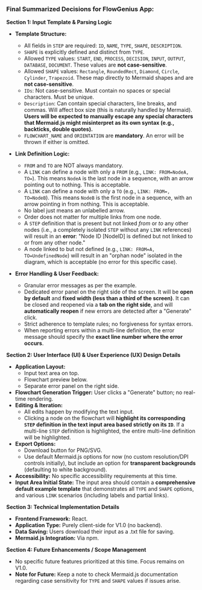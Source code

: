 ### Final Summarized Decisions for FlowGenius App:

**Section 1: Input Template & Parsing Logic**

* **Template Structure:**
    * All fields in `STEP` are required: `ID`, `NAME`, `TYPE`, `SHAPE`, `DESCRIPTION`.
    * `SHAPE` is explicitly defined and distinct from `TYPE`.
    * Allowed `TYPE` values: `START`, `END`, `PROCESS`, `DECISION`, `INPUT`, `OUTPUT`, `DATABASE`, `DOCUMENT`. These values are **not case-sensitive**.
    * Allowed `SHAPE` values: `Rectangle`, `RoundedRect`, `Diamond`, `Circle`, `Cylinder`, `Trapezoid`. These map directly to Mermaid shapes and are **not case-sensitive**.
    * `IDs`: Not case-sensitive. Must contain no spaces or special characters. Must be unique.
    * `Description`: Can contain special characters, line breaks, and commas. Will affect box size (this is naturally handled by Mermaid). **Users will be expected to manually escape any special characters that Mermaid.js might misinterpret as its own syntax (e.g., backticks, double quotes).**
    * `FLOWCHART_NAME` and `ORIENTATION` are **mandatory**. An error will be thrown if either is omitted.

* **Link Definition Logic:**
    * `FROM` and `TO` are NOT always mandatory.
    * A `LINK` can define a node with only a `FROM` (e.g., `LINK: FROM=NodeA, TO=`). This means `NodeA` is the last node in a sequence, with an arrow pointing out to nothing. This is acceptable.
    * A `LINK` can define a node with only a `TO` (e.g., `LINK: FROM=, TO=NodeB`). This means `NodeB` is the first node in a sequence, with an arrow pointing in from nothing. This is acceptable.
    * No label just means an unlabelled arrow.
    * Order does not matter for multiple links from one node.
    * A `STEP` definition that is present but not linked *from* or *to* any other nodes (i.e., a completely isolated `STEP` without any `LINK` references) will result in an **error**: "Node ID [NodeID] is defined but not linked to or from any other node."
    * A node linked to but not defined (e.g., `LINK: FROM=A, TO=UndefinedNode`) will result in an "orphan node" isolated in the diagram, which is acceptable (no error for this specific case).

* **Error Handling & User Feedback:**
    * Granular error messages as per the example.
    * Dedicated error panel on the right side of the screen. It will be **open by default** and **fixed width (less than a third of the screen)**. It can be closed and reopened via a **tab on the right side**, and will **automatically reopen** if new errors are detected after a "Generate" click.
    * Strict adherence to template rules; no forgiveness for syntax errors.
    * When reporting errors within a multi-line definition, the error message should specify the **exact line number where the error occurs**.

**Section 2: User Interface (UI) & User Experience (UX) Design Details**

* **Application Layout:**
    * Input text area on top.
    * Flowchart preview below.
    * Separate error panel on the right side.
* **Flowchart Generation Trigger:** User clicks a "Generate" button; no real-time rendering.
* **Editing & Iteration:**
    * All edits happen by modifying the text input.
    * Clicking a node on the flowchart will **highlight its corresponding `STEP` definition in the text input area based strictly on its `ID`**. If a multi-line `STEP` definition is highlighted, the entire multi-line definition will be highlighted.
* **Export Options:**
    * Download button for PNG/SVG.
    * Use default Mermaid.js options for now (no custom resolution/DPI controls initially), but include an option for **transparent backgrounds** (defaulting to white background).
* **Accessibility:** No specific accessibility requirements at this time.
* **Input Area Initial State:** The input area should contain a **comprehensive default example template** that demonstrates all `TYPE` and `SHAPE` options, and various `LINK` scenarios (including labels and partial links).

**Section 3: Technical Implementation Details**

* **Frontend Framework:** React.
* **Application Type:** Purely client-side for V1.0 (no backend).
* **Data Saving:** Users download their input as a .txt file for saving.
* **Mermaid.js Integration:** Via npm.

**Section 4: Future Enhancements / Scope Management**

* No specific future features prioritized at this time. Focus remains on V1.0.
* **Note for Future:** Keep a note to check Mermaid.js documentation regarding case sensitivity for `TYPE` and `SHAPE` values if issues arise.